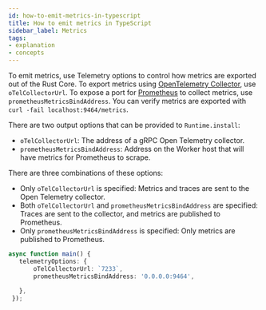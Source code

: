 ```yaml
---
id: how-to-emit-metrics-in-typescript
title: How to emit metrics in TypeScript
sidebar_label: Metrics
tags:
- explanation
- concepts
---
```

 
To emit metrics, use Telemetry options to control how metrics are exported out of the Rust Core.
To export metrics using [OpenTelemetry Collector](https://opentelemetry.io/docs/collector/getting-started/), use `oTelCollectorUrl`.
To expose a port for [Prometheus](https://prometheus.io/docs/prometheus/latest/getting_started/) to collect metrics, use `prometheusMetricsBindAddress`. You can verify metrics are exported with `curl -fail localhost:9464/metrics`.
 
There are two output options that can be provided to `Runtime.install`:
- `oTelCollectorUrl`: The address of a gRPC Open Telemetry collector.
- `prometheusMetricsBindAddress`: Address on the Worker host that will have metrics for Prometheus to scrape.
 
There are three combinations of these options:
 
 
- Only `oTelCollectorUrl` is specified: Metrics and traces are sent to the Open Telemetry collector.
- Both `oTelCollectorUrl` and `prometheusMetricsBindAddress` are specified: Traces are sent to the collector, and metrics are published to Prometheus.
- Only `prometheusMetricsBindAddress` is specified: Only metrics are published to Prometheus.
 
```typescript
async function main() {
   telemetryOptions: {
       oTelCollectorUrl: `7233`,
       prometheusMetricsBindAddress: '0.0.0.0:9464',
 
   },
 });
```